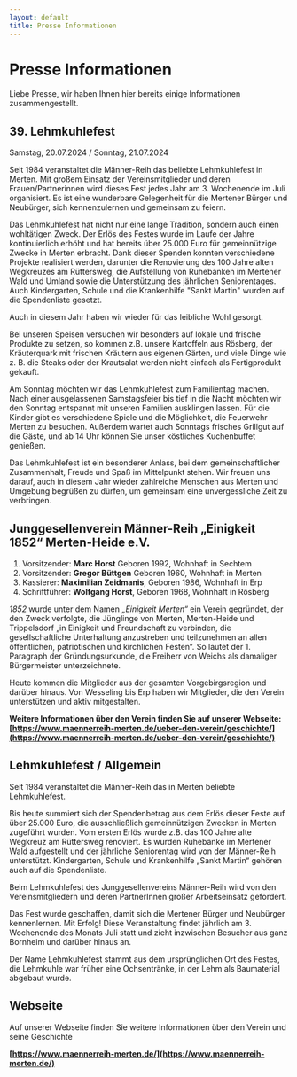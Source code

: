 ```yaml
---
layout: default
title: Presse Informationen
--- 
```

# Presse Informationen
Liebe Presse, wir haben Ihnen hier bereits einige Informationen zusammengestellt.
## 39. Lehmkuhlefest
Samstag, 20.07.2024 / Sonntag, 21.07.2024

Seit 1984 veranstaltet die Männer-Reih das beliebte Lehmkuhlefest in Merten. Mit großem Einsatz der Vereinsmitglieder und deren Frauen/Partnerinnen wird dieses Fest jedes Jahr am 3. Wochenende im Juli organisiert. Es ist eine wunderbare Gelegenheit für die Mertener Bürger und Neubürger, sich kennenzulernen und gemeinsam zu feiern.

Das Lehmkuhlefest hat nicht nur eine lange Tradition, sondern auch einen wohltätigen Zweck. Der Erlös des Festes wurde im Laufe der Jahre kontinuierlich erhöht und hat bereits über 25.000 Euro für gemeinnützige Zwecke in Merten erbracht. Dank dieser Spenden konnten verschiedene Projekte realisiert werden, darunter die Renovierung des 100 Jahre alten Wegkreuzes am Rüttersweg, die Aufstellung von Ruhebänken im Mertener Wald und Umland sowie die Unterstützung des jährlichen Seniorentages. Auch Kindergarten, Schule und die Krankenhilfe "Sankt Martin" wurden auf die Spendenliste gesetzt.

Auch in diesem Jahr haben wir wieder für das leibliche Wohl gesorgt.

Bei unseren Speisen versuchen wir besonders auf lokale und frische Produkte zu setzen, so kommen z.B. unsere Kartoffeln aus Rösberg, der Kräuterquark mit frischen Kräutern aus eigenen Gärten, und viele Dinge wie z. B. die Steaks oder der Krautsalat werden nicht einfach als Fertigprodukt gekauft.

Am Sonntag möchten wir das Lehmkuhlefest zum Familientag machen. Nach einer ausgelassenen Samstagsfeier bis tief in die Nacht möchten wir den Sonntag entspannt mit unseren Familien ausklingen lassen. Für die Kinder gibt es verschiedene Spiele und die Möglichkeit, die Feuerwehr Merten zu besuchen. Außerdem wartet auch Sonntags frisches Grillgut auf die Gäste, und ab 14 Uhr können Sie unser köstliches Kuchenbuffet genießen.

Das Lehmkuhlefest ist ein besonderer Anlass, bei dem gemeinschaftlicher Zusammenhalt, Freude und Spaß im Mittelpunkt stehen. Wir freuen uns darauf, auch in diesem Jahr wieder zahlreiche Menschen aus Merten und Umgebung begrüßen zu dürfen, um gemeinsam eine unvergessliche Zeit zu verbringen.

## Junggesellenverein Männer-Reih „Einigkeit 1852“ Merten-Heide e.V.
1. Vorsitzender: **Marc Horst** Geboren 1992, Wohnhaft in Sechtem
2. Vorsitzender: **Gregor Büttgen** Geboren 1960, Wohnhaft in Merten
3. Kassierer: **Maximilian Zeidmanis**, Geboren 1986, Wohnhaft in Erp
4. Schriftführer: **Wolfgang Horst**, Geboren 1968, Wohnhaft in Rösberg
  
*1852* wurde unter dem Namen *„Einigkeit Merten“* ein Verein gegründet, der den Zweck verfolgte, die Jünglinge von Merten, Merten-Heide und Trippelsdorf „in Einigkeit und Freundschaft zu verbinden, die gesellschaftliche Unterhaltung anzustreben und teilzunehmen an allen öffentlichen, patriotischen und kirchlichen Festen“. So lautet der 1. Paragraph der Gründungsurkunde, die Freiherr von Weichs als damaliger Bürgermeister unterzeichnete.

Heute kommen die Mitglieder aus der gesamten Vorgebirgsregion und darüber hinaus. Von Wesseling bis Erp haben wir Mitglieder, die den Verein unterstützen und aktiv mitgestalten.

**Weitere Informationen über den Verein finden Sie auf unserer Webseite: [https://www.maennerreih-merten.de/ueber-den-verein/geschichte/](https://www.maennerreih-merten.de/ueber-den-verein/geschichte/)**

## Lehmkuhlefest / Allgemein
Seit 1984 veranstaltet die Männer-Reih das in Merten beliebte Lehmkuhlefest.

Bis heute summiert sich der Spendenbetrag aus dem Erlös dieser Feste auf über 25.000 Euro, die ausschließlich gemeinnützigen Zwecken in Merten zugeführt wurden. Vom ersten Erlös wurde z.B. das 100 Jahre alte Wegkreuz am Rüttersweg renoviert. Es wurden Ruhebänke im Mertener Wald aufgestellt und der jährliche Seniorentag wird von der Männer-Reih unterstützt. Kindergarten, Schule und Krankenhilfe „Sankt Martin“ gehören auch auf die Spendenliste.

Beim Lehmkuhlefest des Junggesellenvereins Männer-Reih wird von den Vereinsmitgliedern und deren PartnerInnen großer Arbeitseinsatz gefordert.

Das Fest wurde geschaffen, damit sich die Mertener Bürger und Neubürger kennenlernen. Mit Erfolg!
Diese Veranstaltung findet jährlich am 3. Wochenende des Monats Juli statt und zieht inzwischen Besucher aus ganz Bornheim und darüber hinaus an.

Der Name Lehmkuhlefest stammt aus dem ursprünglichen Ort des Festes, die Lehmkuhle war früher eine Ochsentränke, in der Lehm als Baumaterial abgebaut wurde.

## Webseite
Auf unserer Webseite finden Sie weitere Informationen über den Verein und seine Geschichte

**[https://www.maennerreih-merten.de/](https://www.maennerreih-merten.de/)**